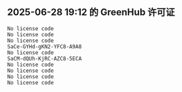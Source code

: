 ## 2025-06-28 19:12 的 GreenHub 许可证
```
No license code
No license code
No license code
SaCe-GYHd-gKN2-YFC8-A9A8
No license code
SaCM-dQUh-KjRC-AZC8-5ECA
No license code
No license code
No license code
No license code
```
